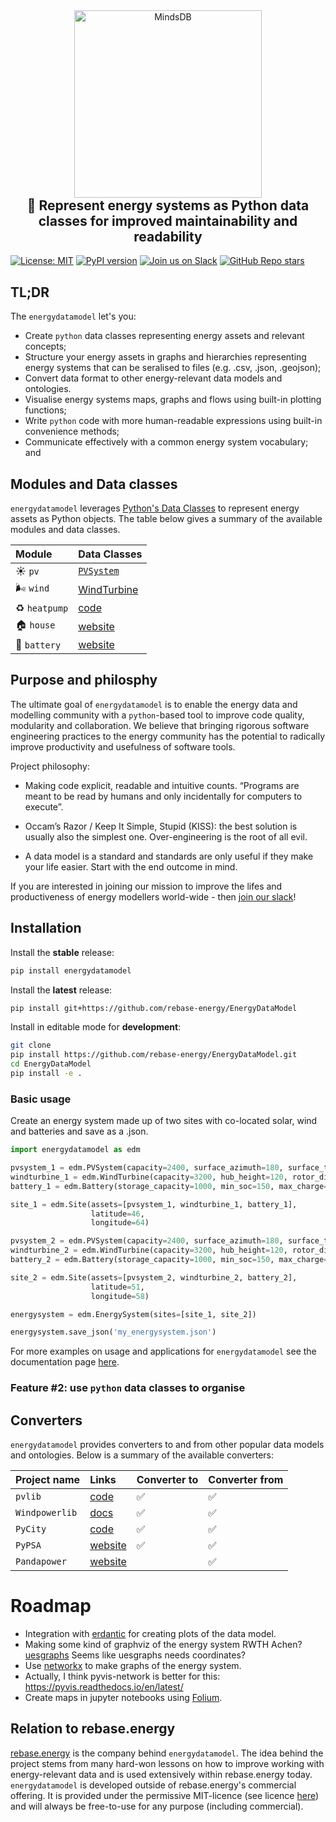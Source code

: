 <div align="center">
    <img width="300" src="https://github.com/rebase-energy/EnergyDataModel/blob/main/assets/energydatamodel-logo.png?raw=true" alt="MindsDB"/>
<h2 style="margin-top: 0px;">
    🔋 Represent energy systems as Python data classes for improved maintainability and readability
</h2>
</div>

[![License: MIT](https://img.shields.io/badge/license-MIT-green.svg)](https://opensource.org/licenses/MIT)
[![PyPI version](https://badge.fury.io/py/energydatamodel.svg)](https://badge.fury.io/py/energydatamodel) 
[![Join us on Slack](https://img.shields.io/badge/Join%20us%20on%20Slack-%2362BEAF?style=flat&logo=slack&logoColor=white)](https://join.slack.com/t/rebase-community/shared_invite/zt-1dtd0tdo6-sXuCEy~zPnvJw4uUe~tKeA) 
[![GitHub Repo stars](https://img.shields.io/github/stars/rebase-energy/EnergyDataModel?style=social)](https://github.com/rebase-energy/EnergyDataModel)

## TL;DR
The `energydatamodel` let's you: 

* Create `python` data classes representing energy assets and relevant concepts;
* Structure your energy assets in graphs and hierarchies representing energy systems that can be seralised to files (e.g. .csv, .json, .geojson);
* Convert data format to other energy-relevant data models and ontologies.
* Visualise energy systems maps, graphs and flows using built-in plotting functions;
* Write `python` code with more human-readable expressions using built-in convenience methods;
* Communicate effectively with a common energy system vocabulary; and

## Modules and Data classes
`energydatamodel` leverages [Python's Data Classes](https://docs.python.org/3/library/dataclasses.html) to represent energy assets as Python objects. The table below gives a summary of the available modules and data classes. 

| Module   | Data Classes     |
| :---           | :----       |
| ☀️ `pv`        | [`PVSystem`](https://docs.energydatamodel.org/en/latest/energydatamodel/pv.html#energydatamodel.pv.PVSystem) | 
| 🌬️ `wind` | [WindTurbine](https://docs.energydatamodel.org/en/latest/energydatamodel/wind.html#energydatamodel.wind.WindTurbine) |
| ♻️ `heatpump` | [code](https://github.com/RWTH-EBC/pyCity) |
| 🏠 `house` | [website](https://pypsa.org/) |
| 🔋 `battery` | [website](https://www.pandapower.org/) | 

## Purpose and philosphy
The ultimate goal of `energydatamodel` is to enable the energy data and modelling community with a `python`-based tool to improve code quality, modularity and collaboration. We believe that bringing rigorous software engineering practices to the energy community has the potential to radically improve productivity and usefulness of software tools. 

Project philosophy: 

- Making code explicit, readable and intuitive counts. “Programs are meant to be read by humans and only incidentally for computers to execute”. 

- Occam’s Razor / Keep It Simple, Stupid (KISS): the best solution is usually also the simplest one. Over-engineering is the root of all evil. 

- A data model is a standard and standards are only useful if they make your life easier. Start with the end outcome in mind. 

If you are interested in joining our mission to improve the lifes and productiveness of energy modellers world-wide - then [join our slack](https://join.slack.com/t/rebase-community/shared_invite/zt-1dtd0tdo6-sXuCEy~zPnvJw4uUe~tKeA)!

## Installation

Install the **stable** release: 
```bash
pip install energydatamodel
```

Install the **latest** release: 
```bash
pip install git+https://github.com/rebase-energy/EnergyDataModel
```

Install in editable mode for **development**: 
```bash
git clone
pip install https://github.com/rebase-energy/EnergyDataModel.git
cd EnergyDataModel
pip install -e . 
```

### Basic usage

Create an energy system made up of two sites with co-located solar, wind and batteries and save as a .json. 

```python
import energydatamodel as edm

pvsystem_1 = edm.PVSystem(capacity=2400, surface_azimuth=180, surface_tilt=25)
windturbine_1 = edm.WindTurbine(capacity=3200, hub_height=120, rotor_diameter=100)
battery_1 = edm.Battery(storage_capacity=1000, min_soc=150, max_charge=500. max_discharge=500)

site_1 = edm.Site(assets=[pvsystem_1, windturbine_1, battery_1],
                  latitude=46, 
                  longitude=64)

pvsystem_2 = edm.PVSystem(capacity=2400, surface_azimuth=180, surface_tilt=25)
windturbine_2 = edm.WindTurbine(capacity=3200, hub_height=120, rotor_diameter=100)
battery_2 = edm.Battery(storage_capacity=1000, min_soc=150, max_charge=500. max_discharge=500)

site_2 = edm.Site(assets=[pvsystem_2, windturbine_2, battery_2],
                  latitude=51, 
                  longitude=58)

energysystem = edm.EnergySystem(sites=[site_1, site_2])

energysystem.save_json('my_energysystem.json')
```

For more examples on usage and applications for `energydatamodel` see the documentation page [here](https://docs.energydatamodel.org/en/latest/).

### Feature #2: use `python` data classes to organise 


## Converters
`energydatamodel` provides converters to and from other popular data models and ontologies. Below is a summary of the available converters: 

| Project name   | Links     | Converter to  | Converter from  |
| :---           | :----       | :----         | :----           |
| `pvlib`        | [code](https://github.com/pvlib/pvlib-python) | ✅ | ✅ |
| `Windpowerlib` | [docs](https://windpowerlib.readthedocs.io/en/stable/) | ✅ | ✅ |
| `PyCity` | [code](https://github.com/RWTH-EBC/pyCity) | ✅ | ✅ |
| `PyPSA` | [website](https://pypsa.org/) | ✅ | ✅ |
| `Pandapower` | [website](https://www.pandapower.org/) |  | ✅ |

# Roadmap

* Integration with [erdantic](https://github.com/drivendataorg/erdantic) for creating plots of the data model.
* Making some kind of graphviz of the energy system RWTH Achen? [uesgraphs](https://github.com/RWTH-EBC/uesgraphs) Seems like uesgraphs needs coordinates? 
* Use [networkx](https://networkx.org/documentation/stable/reference/drawing.html) to make graphs of the energy system. 
* Actually, I think pyvis-network is better for this: https://pyvis.readthedocs.io/en/latest/
* Create maps in jupyter notebooks using [Folium](https://github.com/python-visualization/folium). 


## Relation to rebase.energy
[rebase.energy](https://www.rebase.energy/) is the company behind `energydatamodel`. The idea behind the project stems from many hard-won lessons on how to improve working with energy-relevant data and is used extensively within rebase.energy today. `energydatamodel` is developed outside of rebase.energy's commercial offering. It is provided under the permissive MIT-licence (see licence [here](https://github.com/rebase-energy/EnergyDataModel/blob/main/LICENCE.md)) and will always be free-to-use for any purpose (including commercial). 
